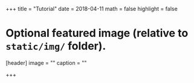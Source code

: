 +++
title = "Tutorial"
date = 2018-04-11
math = false
highlight = false

# Optional featured image (relative to `static/img/` folder).
[header]
image = ""
caption = ""

+++

